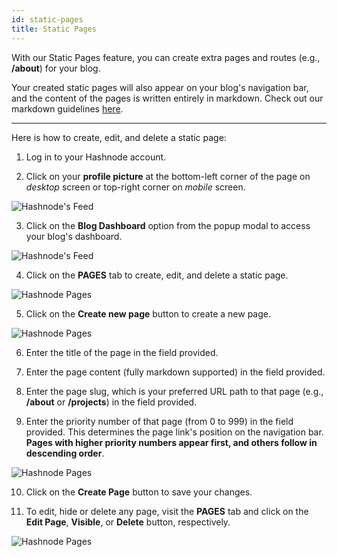```yaml
---
id: static-pages
title: Static Pages
---
```


With our Static Pages feature, you can create extra pages and routes (e.g., **/about**) for your blog.

Your created static pages will also appear on your blog's navigation bar, and the content of the pages is written entirely in markdown. Check out our markdown guidelines [here](markdown-guidelines.md).

---

Here is how to create, edit, and delete a static page:

1. Log in to your Hashnode account.

2. Click on your **profile picture** at the bottom-left corner of the page on *desktop* screen or top-right corner on *mobile* screen.

![Hashnode's Feed](https://cdn.hashnode.com/res/hashnode/image/upload/v1616492775188/7u9FsH_We.png?auto=compress)

3. Click on the **Blog Dashboard** option from the popup modal to access your blog's dashboard.

![Hashnode's Feed](https://cdn.hashnode.com/res/hashnode/image/upload/v1616495148429/anxbO8ZqM.png?auto=compress)

4. Click on the **PAGES** tab to create, edit, and delete a static page.

![Hashnode Pages](https://cdn.hashnode.com/res/hashnode/image/upload/v1616496601073/D9_dGDh9-.png?auto=compress)

5. Click on the **Create new page** button to create a new page.

![Hashnode Pages](https://cdn.hashnode.com/res/hashnode/image/upload/v1616496652596/wIYpBWbTU.png?auto=compress)

6. Enter the title of the page in the field provided.

7. Enter the page content (fully markdown supported) in the field provided.

8. Enter the page slug, which is your preferred URL path to that page (e.g., **/about** or **/projects**) in the field provided.

9. Enter the priority number of that page (from 0 to 999) in the field provided. This determines the page link's position on the navigation bar. **Pages with higher priority numbers appear first, and others follow in descending order**.

![Hashnode Pages](https://cdn.hashnode.com/res/hashnode/image/upload/v1616496831424/1hsR7W4UE.png?auto=compress)

10. Click on the **Create Page** button to save your changes.

11. To edit, hide or delete any page, visit the **PAGES** tab and click on the **Edit Page**, **Visible**, or **Delete** button, respectively.

![Hashnode Pages](https://cdn.hashnode.com/res/hashnode/image/upload/v1616497034582/JoatkHh_K.png?auto=compress)

